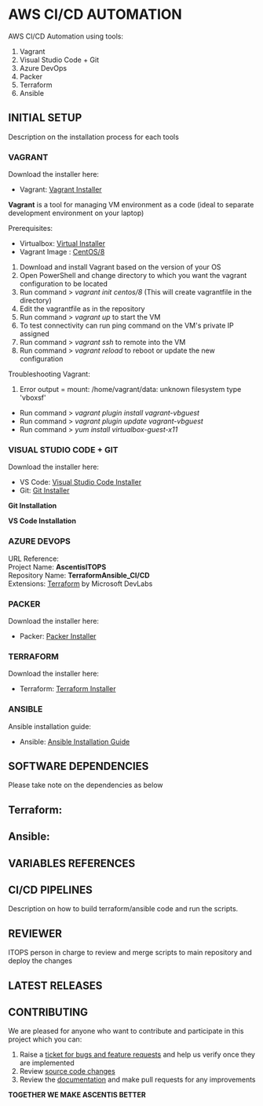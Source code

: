# AWS CI/CD AUTOMATION 
AWS CI/CD Automation using tools:
1. Vagrant
2. Visual Studio Code + Git
3. Azure DevOps
4. Packer
5. Terraform
6. Ansible

## INITIAL SETUP
Description on the installation process for each tools

### VAGRANT
Download the installer here:  
- Vagrant: [Vagrant Installer](https://www.vagrantup.com/downloads)
  
**Vagrant** is a tool for managing VM environment as a code (ideal to separate development environment on your laptop)  
  
Prerequisites:  
- Virtualbox: [Virtual Installer](https://www.virtualbox.org/)  
- Vagrant Image : [CentOS/8](https://app.vagrantup.com/centos/boxes/8)  
  
1. Download and install Vagrant based on the version of your OS  
2. Open PowerShell and change directory to which you want the vagrant configuration to be located  
3. Run command > *vagrant init centos/8* (This will create vagrantfile in the directory)  
4. Edit the vagrantfile as in the repository  
5. Run command > *vagrant up* to start the VM  
6. To test connectivity can run ping command on the VM's private IP assigned  
7. Run command > *vagrant ssh* to remote into the VM  
8. Run command > *vagrant reload* to reboot or update the new configuration  
  
Troubleshooting Vagrant:
1. Error output = mount: /home/vagrant/data: unknown filesystem type 'vboxsf'
- Run command > *vagrant plugin install vagrant-vbguest*
- Run command > *vagrant plugin update vagrant-vbguest*  
- Run command > *yum install virtualbox-guest-x11*  
  
### VISUAL STUDIO CODE + GIT
Download the installer here:  
- VS Code: [Visual Studio Code Installer](https://code.visualstudio.com/)
- Git: [Git Installer](https://git-scm.com/)  
  
**Git Installation**  
  
**VS Code Installation**  
  
### AZURE DEVOPS
URL Reference:  
Project Name: **AscentisITOPS**  
Repository Name: **TerraformAnsible_CI/CD**  
Extensions: [Terraform](https://marketplace.visualstudio.com/items?itemName=ms-devlabs.custom-terraform-tasks) by Microsoft DevLabs  
  
### PACKER  
Download the installer here:  
- Packer: [Packer Installer](https://www.packer.io/)  
  
### TERRAFORM  
Download the installer here:  
- Terraform: [Terraform Installer](https://www.terraform.io/downloads.html)  
  
### ANSIBLE  
Ansible installation guide:  
- Ansible: [Ansible Installation Guide](https://docs.ansible.com/ansible/latest/installation_guide/intro_installation.html?extIdCarryOver=true&sc_cid=701f2000001OH7YAAW)  
  
## SOFTWARE DEPENDENCIES  
Please take note on the dependencies as below  
  
Terraform:  
-  
  
Ansible:  
-  
  
## VARIABLES REFERENCES  
  
## CI/CD PIPELINES  
Description on how to build terraform/ansible code and run the scripts.  
  
## REVIEWER  
ITOPS person in charge to review and merge scripts to main repository and deploy the changes  
  
## LATEST RELEASES  
  
## CONTRIBUTING  
We are pleased for anyone who want to contribute and participate in this project which you can:
1. Raise a [ticket for bugs and feature requests](URL) and help us verify once they are implemented 
2. Review [source code changes](URL)
3. Review the [documentation](URL) and make pull requests for any improvements  
  
**TOGETHER WE MAKE ASCENTIS BETTER**